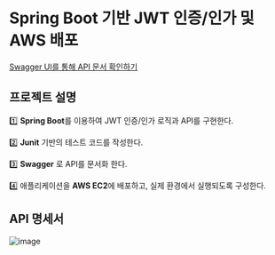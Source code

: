 # Spring Boot 기반 JWT 인증/인가 및 AWS 배포

[Swagger UI를 통해 API 문서 확인하기](http://3.107.1.246:8080/swagger-ui/index.html)

## 프로젝트 설명 
1️⃣ **Spring Boot**를 이용하여 JWT 인증/인가 로직과 API를 구현한다.

2️⃣ **Junit** 기반의 테스트 코드를 작성한다.

3️⃣ **Swagger** 로 API를 문서화 한다.

4️⃣ 애플리케이션을 **AWS EC2**에 배포하고, 실제 환경에서 실행되도록 구성한다.

## API 명세서
![image](https://github.com/user-attachments/assets/cc761969-2937-41ef-ac90-0b5aa7ff5049)
